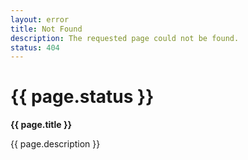 ```yaml
---
layout: error
title: Not Found
description: The requested page could not be found.
status: 404
---
```


# {{ page.status }}

**{{ page.title }}**

{{ page.description }}
